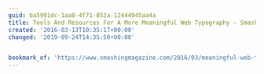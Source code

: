 ```yaml
---
guid: ba5991dc-1aa8-4f71-852a-12444945aa4a
title: Tools And Resources For A More Meaningful Web Typography – Smashing Magazine
created: '2016-03-13T10:35:17+00:00'
changed: '2019-09-24T14:35:58+00:00'


bookmark_of: 'https://www.smashingmagazine.com/2016/03/meaningful-web-typography/'
---
```




